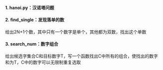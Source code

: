 #### 1. hanoi.py：汉诺塔问题
#### 2. find_single：发现落单的数
给出2N+1个数，其中只有一个数字是单个，其他都为双数，找出这个单数
#### 3. search_num：数字组合
给出候选字集合C和目标数字T，写一个函数找出C中所有的组合，使找出的数字和为T，C中的数字可以无限制重复选取
